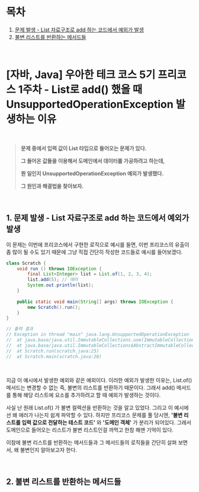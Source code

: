 # 목차

1. [문제 발생 - List 자료구조로 add 하는 코드에서 예외가 발생](#1-문제-발생---list-자료구조로-add-하는-코드에서-예외가-발생) <br/>
2. [불변 리스트를 반환하는 메서드들](#2-불변-리스트를-반환하는-메서드들) <br/>

<br/>

# [자바, Java] 우아한 테크 코스 5기 프리코스 1주차 - List로 add() 했을 때 UnsupportedOperationException 발생하는 이유

<br/>

> **문제 중에서 입력 값이 List 타입으로 들어오는 문제가 있다.**
>
> **그 들어온 값들을 이용해서 도메인에서 데이터를 가공하려고 하는데,**
>
> **뭔 일인지 UnsupportedOperationException 예외가 발생했다.**
>
> **그 원인과 해결법을 찾아보자.**

<br/>

## 1. 문제 발생 - List 자료구조로 add 하는 코드에서 예외가 발생

이 문제는 이번에 프리코스에서 구현한 로직으로 예시를 들면, 이번 프리코스의 유출이 좀 많이 될 수도 있기 때문에 그냥 직접 간단히 작성한 코드들로 예시를 들어보겠다.

```java
class Scratch {
    void run () throws IOException {
        final List<Integer> list = List.of(1, 2, 3, 4);
        list.add(5); // 에러
        System.out.println(list);
    }
    
    public static void main(String[] args) throws IOException {
        new Scratch().run();
    }
}

// 출력 결과
// Exception in thread "main" java.lang.UnsupportedOperationException
// 	at java.base/java.util.ImmutableCollections.uoe(ImmutableCollections.java:71)
//	at java.base/java.util.ImmutableCollections$AbstractImmutableCollection.add(ImmutableCollections.java:75)
//	at Scratch.run(scratch.java:23)
//	at Scratch.main(scratch.java:28)
```

<br/>

지금 이 예시에서 발생한 예외와 같은 예외이다. 이러한 예외가 발생한 이유는, List.of() 메서드는 변경할 수 없는 즉, 불변의 리스트를 반환하기 때문이다. 그래서 add() 메서드를 통해 해당 리스트에 요소를 추가하려고 할 때 예외가 발생하는 것이다.



사실 난 원래 List.of() 가 불변 컬렉션을 반환하는 것을 알고 있었다. 그리고 이 예시에선 왜 에러가 나는지 쉽게 파악할 수 있다. 하지만 프리코스 문제를 풀 당시엔, **'불변 리스트를 입력 값으로 전달하는 테스트 코드'** 와 **'도메인 객체'** 가 분리가 되어있다. 그래서 도메인으로 들어오는 리스트가 불변 리스트인걸 까먹고 한참 해맨 기억이 있다.



이참에 불변 리스트를 반환하는 메서드들과 그 메서드들의 로직들을 간단히 살펴 보면서, 왜 불변인지 알아보고자 한다.

<br/>

## 2. 불변 리스트를 반환하는 메서드들